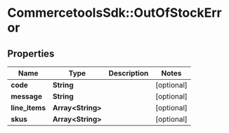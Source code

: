 # CommercetoolsSdk::OutOfStockError

## Properties
Name | Type | Description | Notes
------------ | ------------- | ------------- | -------------
**code** | **String** |  | [optional] 
**message** | **String** |  | [optional] 
**line_items** | **Array&lt;String&gt;** |  | [optional] 
**skus** | **Array&lt;String&gt;** |  | [optional] 

